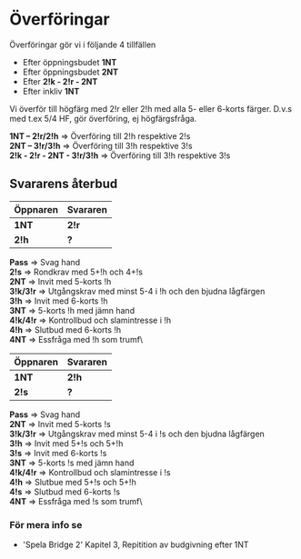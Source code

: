# Överföringar

Överföringar gör vi i följande 4 tillfällen

- Efter öppningsbudet **1NT**
- Efter öppningsbudet **2NT**
- Efter **2!k - 2!r - 2NT**
- Efter inkliv **1NT**

Vi överför till högfärg med 2!r eller 2!h med alla 5- eller 6-korts färger. D.v.s med t.ex 5/4 HF, gör överföring, ej högfärgsfråga.

**1NT – 2!r/2!h** ⇒ Överföring till 2!h respektive 2!s\
**2NT – 3!r/3!h** ⇒ Överföring till 3!h respektive 3!s\
**2!k - 2!r - 2NT - 3!r/3!h** ⇒ Överföring till 3!h respektive 3!s

## Svararens återbud

| Öppnaren | Svararen |
| -------- | -------- |
| **1NT**  | **2!r**  |
| **2!h**  | **?**    |

**Pass** ⇒ Svag hand\
**2!s** ⇒ Rondkrav med 5+!h och 4+!s\
**2NT** ⇒ Invit med 5-korts !h\
**3!k/3!r** ⇒ Utgångskrav med minst 5-4 i !h och den bjudna lågfärgen\
**3!h** ⇒ Invit med 6-korts !h\
**3NT** ⇒ 5-korts !h med jämn hand\
**4!k/4!r** ⇒ Kontrollbud och slamintresse i !h\
**4!h** ⇒ Slutbud med 6-korts !h\
**4NT** ⇒ Essfråga med !h som trumf\

| Öppnaren | Svararen |
| -------- | -------- |
| **1NT**  | **2!h**  |
| **2!s**  | **?**    |

**Pass** ⇒ Svag hand\
**2NT** ⇒ Invit med 5-korts !s\
**3!k/3!r** ⇒ Utgångskrav med minst 5-4 i !s och den bjudna lågfärgen\
**3!h** ⇒ Invit med 5+!s och 5+!h\
**3!s** ⇒ Invit med 6-korts !s\
**3NT** ⇒ 5-korts !s med jämn hand\
**4!k/4!r** ⇒ Kontrollbud och slamintresse i !s\
**4!h** ⇒ Slutbue med 5+!s och 5+!h\
**4!s** ⇒ Slutbud med 6-korts !s\
**4NT** ⇒ Essfråga med !s som trumf\

### För mera info se

- 'Spela Bridge 2' Kapitel 3, Repitition av budgivning efter 1NT
